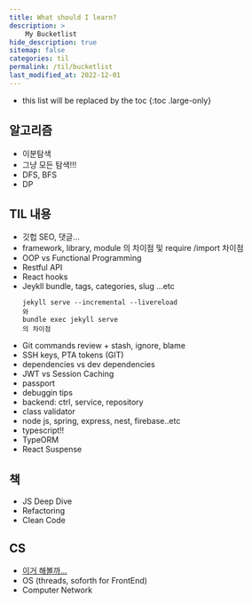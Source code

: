 ```yaml
---
title: What should I learn?
description: > 
    My Bucketlist
hide_description: true
sitemap: false
categories: til
permalink: /til/bucketlist
last_modified_at: 2022-12-01
---
```


* this list will be replaced by the toc
{:toc .large-only}

## 알고리즘
- 이분탐색
- 그냥 모든 탐색!!!
- DFS, BFS
- DP 

## TIL 내용

- 깃헙 SEO, 댓글...
- framework, library, module 의 차이점 및 require /import 차이점 
- OOP vs Functional Programming
- Restful API
- React hooks 
- Jeykll bundle, tags, categories, slug ...etc
    ```
    jekyll serve --incremental --livereload
    와
    bundle exec jekyll serve 
    의 차이점
    ```
- Git commands review + stash, ignore, blame
- SSH keys, PTA tokens (GIT)
- dependencies vs dev dependencies
- JWT vs Session Caching
- passport
- debuggin tips
- backend: ctrl, service, repository
- class validator
- node js, spring, express, nest, firebase..etc
- typescript!! 
- TypeORM
- React Suspense

## 책 

- JS Deep Dive
- Refactoring 
- Clean Code 


## CS  

- [이거 해볼까...](https://fastcampus.co.kr/dev_online_upjscodingtest)
- OS (threads, soforth for FrontEnd)
- Computer Network 
